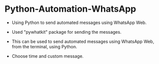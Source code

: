 # Python-Automation-WhatsApp

* Using Python to send automated messages using WhatsApp Web.

* Used "pywhatkit" package for sending the messages.

* This can be used to send automated messages using WhatsApp Web, from the terminal, using Python.

* Choose time and custom message.
